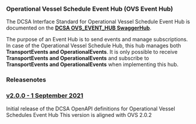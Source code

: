 ### Operational Vessel Schedule Event Hub (OVS Event Hub)

The DCSA Interface Standard for Operational Vessel Schedule Event Hub is documented on the [**DCSA OVS_EVENT_HUB SwaggerHub**](https://app.swaggerhub.com/apis/dcsaorg/OVS_EVENT_HUB).

The purpose of an Event Hub is to send events and manage subscriptions. In case of the Operational Vessel Schedule Hub, this hub manages both **TransportEvents and OperationalEvents**. It is only possible to receive **TransportEvents and OperationalEvents** and subscribe to **TransportEvents and OperationalEvents** when implementing this hub.

### Releasenotes

### [v2.0.0 - 1 September 2021](https://app.swaggerhub.com/apis-docs/dcsaorg/OVS_EVENT_HUB/2.0.0)
Initial release of the DCSA OpenAPI definitions for Operational Vessel Schedules Event Hub
This version is aligned with OVS 2.0.2
